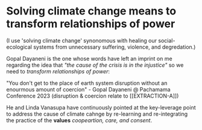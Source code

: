 # Solving climate change means to transform relationships of power 

(I use 'solving climate change' synonomous with healing our social-ecological systems from unnecessary suffering, violence, and degredation.)

Gopal Dayaneni is the one whose words have left an imprint on me regarding the idea that *"the cause of the crisis is in the injustice"* so we need to *transform relationships of power*:

"You don't get to the place of earth system disruption without an enourmous amount of coercion" - Gopal Dayaneni @ Pachamama Conference 2023 
(disruption & coercion relate to [[EXTRACTION-A]])

He and Linda Vanasupa  have continuously pointed at the key-leverage point to address the cause of climate cahnge by re-learning and re-integrating the practice of the **values** *coopeartion, care, and consent*. 